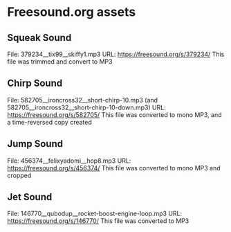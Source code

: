 # Freesound.org assets

## Squeak Sound
File: 379234__tix99__skiffy1.mp3
URL:  https://freesound.org/s/379234/
This file was trimmed and convert to MP3

## Chirp Sound
File: 582705__ironcross32__short-chirp-10.mp3 (and 582705__ironcross32__short-chirp-10-down.mp3)
URL: https://freesound.org/s/582705/
This file was converted to mono MP3, and a time-reversed copy created

## Jump Sound
File: 456374__felixyadomi__hop8.mp3
URL: https://freesound.org/s/456374/
This file was converted to mono MP3 and cropped

## Jet Sound
File: 146770__qubodup__rocket-boost-engine-loop.mp3
URL: https://freesound.org/s/146770/
This file was converted to MP3